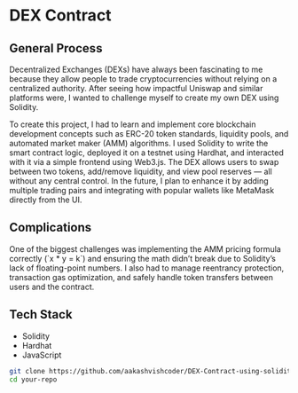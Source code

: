 # DEX Contract

## General Process

<p>Decentralized Exchanges (DEXs) have always been fascinating to me because they allow people to trade cryptocurrencies without relying on a centralized authority. After seeing how impactful Uniswap and similar platforms were, I wanted to challenge myself to create my own DEX using Solidity.</p> <p>To create this project, I had to learn and implement core blockchain development concepts such as ERC-20 token standards, liquidity pools, and automated market maker (AMM) algorithms. I used Solidity to write the smart contract logic, deployed it on a testnet using Hardhat, and interacted with it via a simple frontend using Web3.js. The DEX allows users to swap between two tokens, add/remove liquidity, and view pool reserves — all without any central control. In the future, I plan to enhance it by adding multiple trading pairs and integrating with popular wallets like MetaMask directly from the UI.</p>

## Complications

<p>One of the biggest challenges was implementing the AMM pricing formula correctly (`x * y = k`) and ensuring the math didn’t break due to Solidity’s lack of floating-point numbers. I also had to manage reentrancy protection, transaction gas optimization, and safely handle token transfers between users and the contract.</p>

## Tech Stack

- Solidity
- Hardhat
- JavaScript

```bash
git clone https://github.com/aakashvishcoder/DEX-Contract-using-solidity.git
cd your-repo
